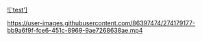 [!['test']](https://www.youtube.com/watch?v=FmMHymkMZjA)

https://user-images.githubusercontent.com/86397474/274179177-bb9a6f9f-fce6-451c-8969-9ae7268638ae.mp4
